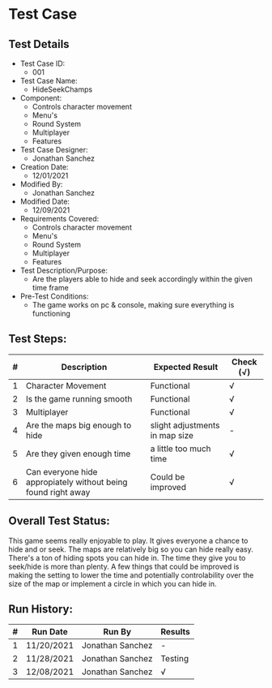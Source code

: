 # Test Case 

## Test Details

* Test Case ID:
  * 001
* Test Case Name:
  * HideSeekChamps
* Component: 
  * Controls character movement
  * Menu's
  * Round System
  * Multiplayer
  * Features
* Test Case Designer:
  * Jonathan Sanchez
* Creation Date:
  * 12/01/2021
* Modified By:
  * Jonathan Sanchez
* Modified Date:
  * 12/09/2021
* Requirements Covered:
  * Controls character movement
  * Menu's
  * Round System
  * Multiplayer
  * Features
* Test Description/Purpose:
  * Are the players able to hide and seek accordingly within the given time frame
* Pre-Test Conditions:
  * The game works on pc & console, making sure everything is functioning
## Test Steps: 
| # | Description | Expected Result | Check (√) |
| --- | --- | --- | --- |
| 1 |Character Movement |Functional|√ |			
| 2 |Is the game running smooth |Functional |√ |			
| 3 |Multiplayer |Functional |√ |			
| 4 |Are the maps big enough to hide |slight adjustments in map size |- |			
| 5 |Are they given enough time |a little too much time |√ |			
| 6 |Can everyone hide appropiately without being found right away|Could be improved |√ |			


## Overall Test Status:

This game seems really enjoyable to play. It gives everyone a chance to hide and or seek. The maps are relatively big so you can hide really easy. There's a ton of hiding spots you can hide in. The time they give you to seek/hide is more than plenty. A few things that could be improved is making the setting to lower the time and potentially controlability over the size of the map or implement a circle in which you can hide in. 

## Run History:
| # |	Run Date |	Run By |	Results |
| --- | --- | --- | --- |
| 1 |11/20/2021 |Jonathan Sanchez |- |			
| 2 |11/28/2021 |Jonathan Sanchez |Testing|			
| 3 |12/08/2021 |Jonathan Sanchez |√ |			

